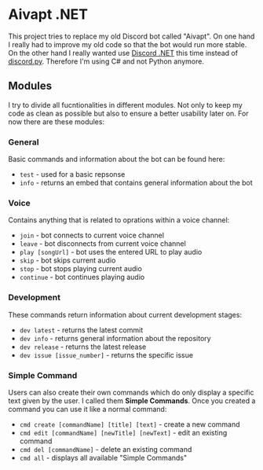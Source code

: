 # Aivapt .NET
This project tries to replace my old Discord bot called "Aivapt". On one hand
I really had to improve my old code so that the bot would run more stable. On
the other hand I really wanted use [Discord .NET](https://docs.stillu.cc/index.html)
this time instead of [discord.py](https://discordpy.readthedocs.io/en/stable/).
Therefore I'm using C# and not Python anymore.

## Modules
I try to divide all fucntionalities in different modules. Not only to keep my code
as clean as possible but also to ensure a better usability later on. For now there
are these modules:

### General
Basic commands and information about the bot can be found here:
- ``test`` - used for a basic repsonse
- ``info`` - returns an embed that contains general information about the bot

### Voice
Contains anything that is related to oprations within a voice channel:
- ``join`` - bot connects to current voice channel
- ``leave`` - bot disconnects from current voice channel
- ``play [songUrl]`` - bot uses the entered URL to play audio
- ``skip`` - bot skips current audio
- ``stop`` - bot stops playing current audio
- ``continue`` - bot continues playing audio

### Development
These commands return information about current development stages:
- ``dev latest`` - returns the latest commit
- ``dev info`` - returns general information about the repository
- ``dev release`` - returns the latest release
- ``dev issue [issue_number]`` - returns the specific issue

### Simple Command
Users can also create their own commands which do only display a specific text given
by the user. I called them **Simple Commands**. Once you created a command you can
use it like a normal command:
- ``cmd create [commandName] [title] [text]`` - create a new command
- ``cmd edit [commandName] [newTitle] [newText]`` - edit an existing command
- ``cmd del [commandName]`` - delete an existing command
- ``cmd all`` - displays all available "Simple Commands"

